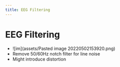 ```yaml
---
title: EEG Filtering
---
```


# EEG Filtering
- ![im](assets/Pasted image 20220502153920.png)
- Remove 50/60Hz notch filter for line noise
- Might introduce distortion
















